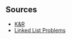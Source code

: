 ## Sources
- [K&R](https://www.amazon.com/Programming-Language-2nd-Brian-Kernighan/dp/0131103628)
- [Linked List Problems](http://cslibrary.stanford.edu/105/)
